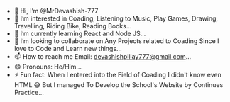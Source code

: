 - 👋 Hi, I’m @MrDevashish-777
- 👀 I’m interested in Coading, Listening to Music, Play Games, Drawing, Travelling, Riding Bike, Reading Books...
- 🌱 I’m currently learning React and Node JS...
- 💞️ I’m looking to collaborate on Any Projects related to Coading Since I love to Code and Learn new things...
- 📫 How to reach me Email: devashishpillay777@gmail.com...
- 😄 Pronouns: He/Him...
- ⚡ Fun fact: When I entered into the Field of Coading I didn't know even HTML 😅 But I managed To Develop the School's Website by Continues Practice... 

<!---
MrDevashish-777/MrDevashish-777 is a ✨ special ✨ repository because its `README.md` (this file) appears on your GitHub profile.
You can click the Preview link to take a look at your changes.
--->
